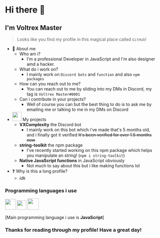 # Hi there 👋
## I'm Voltrex Master

> Looks like you find my profile in this magical place called `GitHub`!

- 👤 About me 
  - Who am i?
    - I'm a professional Developer in JavaScript and I'm also designer amd a hacker.
  - What do i work on?
    - I mainly work on `Discord bots` and `function` and also `npm packages`
  - How can you reach out to me?
    - You can reach out to me by sliding into my DMs in Discord, my tag is `Voltrex Master#0001`
  - Can i contribute in your projects?
    - Well of course you can but the best thing to do is to ask me by emailing me or talking to me in my DMs on Discord
- <img src="https://discordia.me/uploads/badges/verified_developer_badge.png" width=30> My projects
  - **VXComplexity** the Discord bot
    - I mainly work on this bot which i've made that's 5 months old, and i finally got it verified ~~It's been verified for over 1.5 months now~~
  - **string-toolkit** the npm package
    - I've recently started working on this npm package which helps you manipulate an string! (`npm i string-toolkit`)
  - **Native JavaScript functions** in JavaScript obviously
    - Not much to say about this but i like making functions lol
- ❓ Why is this a long profile?
  - _idk_

### Programming languages i use
<img src="https://upload.wikimedia.org/wikipedia/commons/thumb/9/99/Unofficial_JavaScript_logo_2.svg/512px-Unofficial_JavaScript_logo_2.svg.png" width=35> <img src="https://raw.githubusercontent.com/isocpp/logos/master/cpp_logo.png" width=31> <img src="https://logosvector.net/wp-content/uploads/2013/03/java-eps-vector-logo.png" width=37>

[Main programming language i use is **JavaScript**]

### Thanks for reading through my profile! Have a great day!
